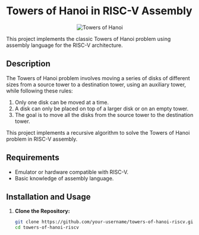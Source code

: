 # Towers of Hanoi in RISC-V Assembly

<p align="center">
  <img src="https://upload.wikimedia.org/wikipedia/commons/thumb/8/8d/Iterative_algorithm_solving_a_6_disks_Tower_of_Hanoi.gif/220px-Iterative_algorithm_solving_a_6_disks_Tower_of_Hanoi.gif" alt="Towers of Hanoi"/>
</p>

This project implements the classic Towers of Hanoi problem using assembly language for the RISC-V architecture.

## Description

The Towers of Hanoi problem involves moving a series of disks of different sizes from a source tower to a destination tower, using an auxiliary tower, while following these rules:

1. Only one disk can be moved at a time.
2. A disk can only be placed on top of a larger disk or on an empty tower.
3. The goal is to move all the disks from the source tower to the destination tower.

This project implements a recursive algorithm to solve the Towers of Hanoi problem in RISC-V assembly.

## Requirements

- Emulator or hardware compatible with RISC-V.
- Basic knowledge of assembly language.

## Installation and Usage

1. **Clone the Repository:**
   ```sh
   git clone https://github.com/your-username/towers-of-hanoi-riscv.git
   cd towers-of-hanoi-riscv

